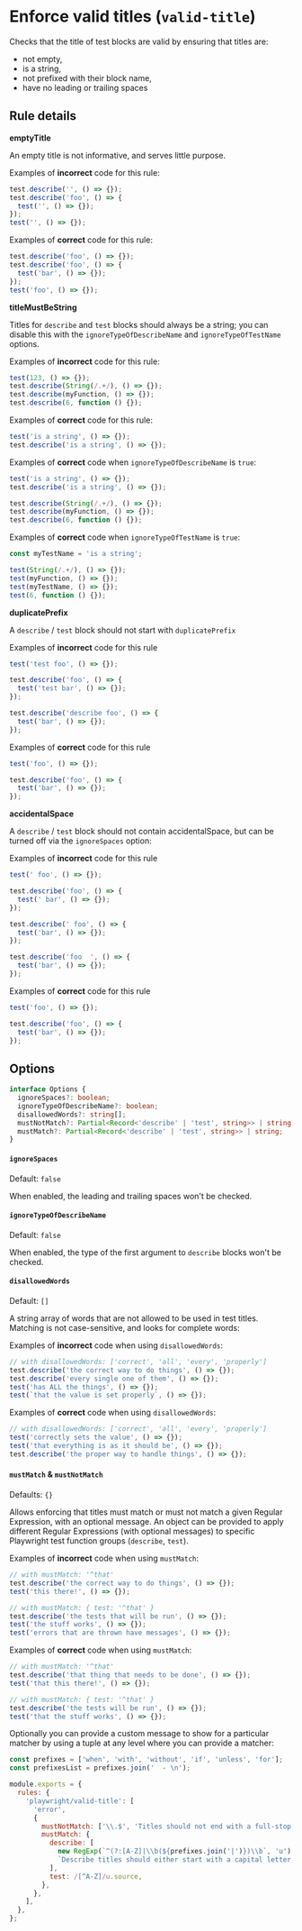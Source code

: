 # Enforce valid titles (`valid-title`)

Checks that the title of test blocks are valid by ensuring that titles are:

- not empty,
- is a string,
- not prefixed with their block name,
- have no leading or trailing spaces

## Rule details

**emptyTitle**

An empty title is not informative, and serves little purpose.

Examples of **incorrect** code for this rule:

```js
test.describe('', () => {});
test.describe('foo', () => {
  test('', () => {});
});
test('', () => {});
```

Examples of **correct** code for this rule:

```js
test.describe('foo', () => {});
test.describe('foo', () => {
  test('bar', () => {});
});
test('foo', () => {});
```

**titleMustBeString**

Titles for `describe` and `test` blocks should always be a string; you can
disable this with the `ignoreTypeOfDescribeName` and `ignoreTypeOfTestName`
options.

Examples of **incorrect** code for this rule:

```js
test(123, () => {});
test.describe(String(/.+/), () => {});
test.describe(myFunction, () => {});
test.describe(6, function () {});
```

Examples of **correct** code for this rule:

```js
test('is a string', () => {});
test.describe('is a string', () => {});
```

Examples of **correct** code when `ignoreTypeOfDescribeName` is `true`:

```js
test('is a string', () => {});
test.describe('is a string', () => {});

test.describe(String(/.+/), () => {});
test.describe(myFunction, () => {});
test.describe(6, function () {});
```

Examples of **correct** code when `ignoreTypeOfTestName` is `true`:

```js
const myTestName = 'is a string';

test(String(/.+/), () => {});
test(myFunction, () => {});
test(myTestName, () => {});
test(6, function () {});
```

**duplicatePrefix**

A `describe` / `test` block should not start with `duplicatePrefix`

Examples of **incorrect** code for this rule

```js
test('test foo', () => {});

test.describe('foo', () => {
  test('test bar', () => {});
});

test.describe('describe foo', () => {
  test('bar', () => {});
});
```

Examples of **correct** code for this rule

```js
test('foo', () => {});

test.describe('foo', () => {
  test('bar', () => {});
});
```

**accidentalSpace**

A `describe` / `test` block should not contain accidentalSpace, but can be
turned off via the `ignoreSpaces` option:

Examples of **incorrect** code for this rule

```js
test(' foo', () => {});

test.describe('foo', () => {
  test(' bar', () => {});
});

test.describe(' foo', () => {
  test('bar', () => {});
});

test.describe('foo  ', () => {
  test('bar', () => {});
});
```

Examples of **correct** code for this rule

```js
test('foo', () => {});

test.describe('foo', () => {
  test('bar', () => {});
});
```

## Options

```ts
interface Options {
  ignoreSpaces?: boolean;
  ignoreTypeOfDescribeName?: boolean;
  disallowedWords?: string[];
  mustNotMatch?: Partial<Record<'describe' | 'test', string>> | string;
  mustMatch?: Partial<Record<'describe' | 'test', string>> | string;
}
```

#### `ignoreSpaces`

Default: `false`

When enabled, the leading and trailing spaces won't be checked.

#### `ignoreTypeOfDescribeName`

Default: `false`

When enabled, the type of the first argument to `describe` blocks won't be
checked.

#### `disallowedWords`

Default: `[]`

A string array of words that are not allowed to be used in test titles. Matching
is not case-sensitive, and looks for complete words:

Examples of **incorrect** code when using `disallowedWords`:

```js
// with disallowedWords: ['correct', 'all', 'every', 'properly']
test.describe('the correct way to do things', () => {});
test.describe('every single one of them', () => {});
test('has ALL the things', () => {});
test(`that the value is set properly`, () => {});
```

Examples of **correct** code when using `disallowedWords`:

```js
// with disallowedWords: ['correct', 'all', 'every', 'properly']
test('correctly sets the value', () => {});
test('that everything is as it should be', () => {});
test.describe('the proper way to handle things', () => {});
```

#### `mustMatch` & `mustNotMatch`

Defaults: `{}`

Allows enforcing that titles must match or must not match a given Regular
Expression, with an optional message. An object can be provided to apply
different Regular Expressions (with optional messages) to specific Playwright
test function groups (`describe`, `test`).

Examples of **incorrect** code when using `mustMatch`:

```js
// with mustMatch: '^that'
test.describe('the correct way to do things', () => {});
test('this there!', () => {});

// with mustMatch: { test: '^that' }
test.describe('the tests that will be run', () => {});
test('the stuff works', () => {});
test('errors that are thrown have messages', () => {});
```

Examples of **correct** code when using `mustMatch`:

```js
// with mustMatch: '^that'
test.describe('that thing that needs to be done', () => {});
test('that this there!', () => {});

// with mustMatch: { test: '^that' }
test.describe('the tests will be run', () => {});
test('that the stuff works', () => {});
```

Optionally you can provide a custom message to show for a particular matcher by
using a tuple at any level where you can provide a matcher:

```js
const prefixes = ['when', 'with', 'without', 'if', 'unless', 'for'];
const prefixesList = prefixes.join('  - \n');

module.exports = {
  rules: {
    'playwright/valid-title': [
      'error',
      {
        mustNotMatch: ['\\.$', 'Titles should not end with a full-stop'],
        mustMatch: {
          describe: [
            new RegExp(`^(?:[A-Z]|\\b(${prefixes.join('|')})\\b`, 'u').source,
            `Describe titles should either start with a capital letter or one of the following prefixes: ${prefixesList}`,
          ],
          test: /[^A-Z]/u.source,
        },
      },
    ],
  },
};
```
